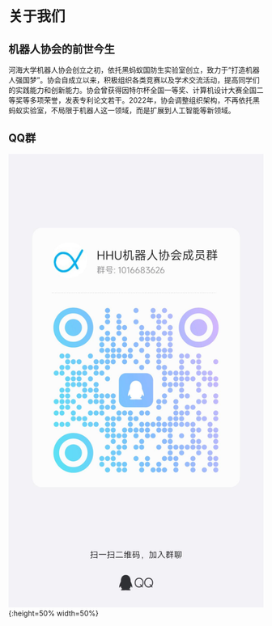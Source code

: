 # 关于我们

## 机器人协会的前世今生
河海大学机器人协会创立之初，依托黑蚂蚁国防生实验室创立，致力于“打造机器人强国梦”。协会自成立以来，积极组织各类竞赛以及学术交流活动，提高同学们的实践能力和创新能力。协会曾获得因特尔杯全国一等奖、计算机设计大赛全国二等奖等多项荣誉，发表专利论文若干。2022年，协会调整组织架构，不再依托黑蚂蚁实验室，不局限于机器人这一领域，而是扩展到人工智能等新领域。

## QQ群
![group](./images/group.jpeg){:height=50% width=50%}
